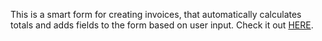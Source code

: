 This is a smart form for creating invoices, that automatically calculates
totals and adds fields to the form based on user input. Check it out [HERE](https://sebastianrjay.github.io/InvoiceCreator).
